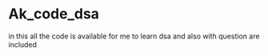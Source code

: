 # Ak_code_dsa
in this all the code is available for me to learn dsa and also with question are included 
